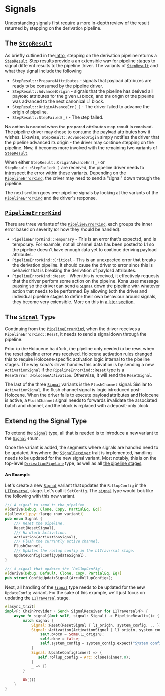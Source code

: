 # Signals

Understanding signals first require a more in-depth review of the result
returned by stepping on the derivation pipeline.


## The [`StepResult`][step-result]

As briefly outlined in the [intro](./intro.md), stepping on the derivation
pipeline returns a [`StepResult`][step-result]. Step results provide a
an extensible way for pipeline stages to signal different results to the
pipeline driver. The variants of [`StepResult`][step-result] and what they
signal include the following.

- `StepResult::PreparedAttributes` - signals that payload attributes are
   ready to be consumed by the pipeline driver.
- `StepResult::AdvancedOrigin` - signals that the pipeline has derived all
   payload attributes for the given L1 block, and the origin of the pipeline
   was advanced to the next canonical L1 block.
- `StepResult::OriginAdvanceErr(_)` - The driver failed to advance the
   origin of pipeline.
- `StepResult::StepFailed(_)` - The step failed.

No action is needed when the prepared attributes step result is received.
The pipeline driver may chose to consume the payload attributes how it
wishes. Likewise, `StepResult::AdvancedOrigin` simply notifies the driver
that the pipeline advanced its origin - the driver may continue stepping
on the pipeline. Now, it becomes more involved with the remaining two
variants of [`StepResult`][step-result].

When either `StepResult::OriginAdvanceErr(_)` or `StepResult::StepFailed(_)`
are received, the pipeline driver needs to introspect the error within these
variants. Depending on the [`PipelineErrorKind`][error-kind], the driver may
need to send a "signal" down through the pipeline.

The next section goes over pipeline signals by looking at the variants of
the [`PipelineErrorKind`][error-kind] and the driver's response.


## [`PipelineErrorKind`][error-kind]

There are three variants of the [`PipelineErrorKind`][error-kind], each
groups the inner error based on severity (or how they should be handled).

- `PipelineErrorKind::Temporary` - This is an error that's expected, and
   is temporary. For example, not all channel data has been posted to L1
   so the pipeline doesn't have enough data yet to continue deriving
   payload attributes.
- `PipelineErrorKind::Critical` - This is an unexpected error that breaks
   the derivation pipeline. It should cause the driver to error since this
   is behavior that is breaking the derivation of payload attributes.
- `PipelineErrorKind::Reset` - When this is received, it effectively
   requests that the driver perform some action on the pipeline. Kona
   uses message passing so the driver can send a [`Signal`][signal] down
   the pipeline with whatever action that needs to be performed. By
   allowing both the driver and individual pipeline stages to define their
   own behaviour around signals, they become very extensible. More on this
   in [a later section](#extending-the-signal-type).


## The [`Signal`][signal] Type

Continuing from the [`PipelineErrorKind`][error-kind], when the driver
receives a `PipelineErrorKind::Reset`, it needs to send a signal down
through the pipeline.

Prior to the Holocene hardfork, the pipeline only needed to be reset
when the reset pipeline error was received. Holocene activation rules
changed this to require Holocene-specific activation logic internal to
the pipeline stages. The way kona's driver handles this activation is
by sending a new `ActivationSignal` if the `PipelineErrorKind::Reset`
type is a `ResetError::HoloceneActivation`. Otherwise, it will send the
`ResetSignal`.

The last of the three [`Signal`][signal] variants is the `FlushChannel`
signal. Similar to `ActivationSignal`, the flush channel signal is logic
introduced post-Holocene. When the driver fails to execute payload
attributes and Holocene is active, a `FlushChannel` signal needs to
forwards invalidate the associated batch and channel, and the block
is replaced with a deposit-only block.


## Extending the Signal Type

To extend the [`Signal`][signal] type, all that is needed is to introduce
a new variant to the [`Signal`][signal] enum.

Once the variant is added, the segments where signals are handled need to
be updated. Anywhere the [`SignalReceiver`][receiver] trait is
implemented, handling needs to be updated for the new signal variant. Most
notably, this is on the top-level [`DerivationPipeline`][dp] type, as well
as all [the pipeline stages][stages].

#### An Example

Let's create a new [`Signal`][signal] variant that updates the `RollupConfig`
in the [`L1Traversal`][traversal] stage. Let's call it `SetConfig`.
The [`signal`][signal] type would look like the following with this new
variant.

```rust
/// A signal to send to the pipeline.
#[derive(Debug, Clone, Copy, PartialEq, Eq)]
#[allow(clippy::large_enum_variant)]
pub enum Signal {
    /// Reset the pipeline.
    Reset(ResetSignal),
    /// Hardfork Activation.
    Activation(ActivationSignal),
    /// Flush the currently active channel.
    FlushChannel,
    /// Updates the rollup config in the L1Traversal stage.
    UpdateConfig(ConfigUpdateSignal),
}

/// A signal that updates the `RollupConfig`.
#[derive(Debug, Default, Clone, Copy, PartialEq, Eq)]
pub struct ConfigUpdateSignal(Arc<RollupConfig>);
```

Next, all handling of the [`Signal`][signal] type needs to be updated for
the new `UpdateConfig` variant. For the sake of this example, we'll just
focus on updating the [`L1Traversal`][traversal] stage.

```rust
#[async_trait]
impl<F: ChainProvider + Send> SignalReceiver for L1Traversal<F> {
    async fn signal(&mut self, signal: Signal) -> PipelineResult<()> {
        match signal {
            Signal::Reset(ResetSignal { l1_origin, system_config, .. }) |
            Signal::Activation(ActivationSignal { l1_origin, system_config, .. }) => {
                self.block = Some(l1_origin);
                self.done = false;
                self.system_config = system_config.expect("System config must be provided.");
            }
            Signal::UpdateConfig(inner) => {
               self.rollup_config = Arc::clone(&inner.0);
            }
            _ => {}
        }

        Ok(())
    }
}
```


<!-- Links -->

[traversal]: https://docs.rs/kona-derive/latest/kona_derive/stages/struct.L1Traversal.html
[dp]: https://docs.rs/kona-derive/latest/kona_derive/pipeline/struct.DerivationPipeline.html
[stages]: https://docs.rs/kona-derive/latest/kona_derive/stages/index.html
[receiver]: https://docs.rs/kona-derive/latest/kona_derive/traits/trait.SignalReceiver.html
[signal]: https://docs.rs/kona-derive/latest/kona_derive/traits/enum.Signal.html
[error-kind]: https://docs.rs/kona-derive/latest/kona_derive/errors/enum.PipelineErrorKind.html
[step-result]: https://docs.rs/kona-derive/latest/kona_derive/traits/enum.StepResult.html
